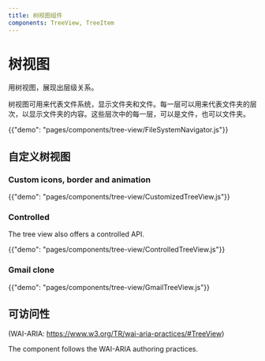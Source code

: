 ```yaml
---
title: 树视图组件
components: TreeView, TreeItem
---
```


# 树视图

<p class="description">用树视图，展现出层级关系。</p>

树视图可用来代表文件系统，显示文件夹和文件。每一层可以用来代表文件夹的层次，以显示文件夹的内容。这些层次中的每一层，可以是文件，也可以文件夹。

{{"demo": "pages/components/tree-view/FileSystemNavigator.js"}}

## 自定义树视图

### Custom icons, border and animation

{{"demo": "pages/components/tree-view/CustomizedTreeView.js"}}

### Controlled

The tree view also offers a controlled API.

{{"demo": "pages/components/tree-view/ControlledTreeView.js"}}

### Gmail clone

{{"demo": "pages/components/tree-view/GmailTreeView.js"}}

## 可访问性

(WAI-ARIA: https://www.w3.org/TR/wai-aria-practices/#TreeView)

The component follows the WAI-ARIA authoring practices.